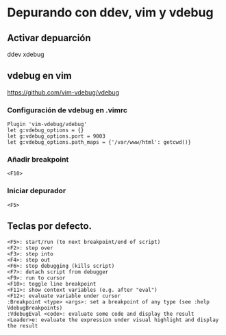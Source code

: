 # Depurando con ddev, vim y vdebug

## Activar depuarción

ddev xdebug

## vdebug en vim

https://github.com/vim-vdebug/vdebug

### Configuración de vdebug en .vimrc

```
Plugin 'vim-vdebug/vdebug'
let g:vdebug_options = {}
let g:vdebug_options.port = 9003
let g:vdebug_options.path_maps = {'/var/www/html': getcwd()}
```

### Añadir breakpoint

```
<F10>
```


### Iniciar depurador

```
<F5>
```

## Teclas por defecto.

```
<F5>: start/run (to next breakpoint/end of script)
<F2>: step over
<F3>: step into
<F4>: step out
<F6>: stop debugging (kills script)
<F7>: detach script from debugger
<F9>: run to cursor
<F10>: toggle line breakpoint
<F11>: show context variables (e.g. after "eval")
<F12>: evaluate variable under cursor
:Breakpoint <type> <args>: set a breakpoint of any type (see :help VdebugBreakpoints)
:VdebugEval <code>: evaluate some code and display the result
<Leader>e: evaluate the expression under visual highlight and display the result
```


